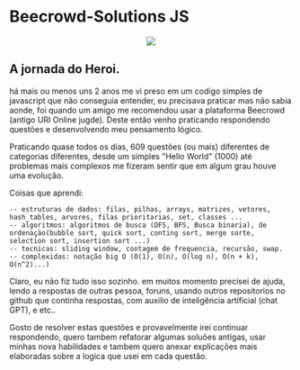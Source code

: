 # Beecrowd-Solutions JS

<div align = 'center' style="margin-bottom: 20px;" >
    <a href='https://www.beecrowd.com.br/' target='_blank'>
        <img src='https://www.beecrowd.com.br/judge/img/5.0/logo-beecrowd.png' height='auto'/>
    </a>
</div>


## A jornada do Heroi.

há mais ou menos uns 2 anos me vi preso em um codigo simples de javascript que não conseguia entender, eu
precisava praticar mas não sabia aonde, foi quando um amigo me recomendou usar a plataforma Beecrowd (antigo URI Online jugde). Deste então venho praticando respondendo questões e desenvolvendo meu pensamento lógico.

Praticando quase todos os dias, 609 questões (ou mais) diferentes de categorias diferentes, desde um simples "Hello World" (1000) até problemas mais complexos me fizeram sentir que em algum grau houve uma evolução.

Coisas que aprendi:

    -- estruturas de dados: filas, pilhas, arrays, matrizes, vetores, hash_tables, arvores, filas prioritarias, set, classes ...
    -- algoritmos: algoritmos de busca (DFS, BFS, Busca binaria), de ordenação(bubble sort, quick sort, conting sort, merge sorte, selection sort, insertion sort ...)
    -- tecnicas: sliding window, contagem de frequencia, recursão, swap.
    -- complexidas: notação big O (O(1), O(n), O(log n), O(n + k), O(n^2)...)
    

Claro, eu não fiz tudo isso sozinho. em muitos momento precisei de ajuda, lendo a respostas de outras pessoa, foruns,
usando outros repositorios no github que continha respostas, com auxilio de inteligência artificial (chat GPT), e etc..

Gosto de resolver estas questões e provavelmente irei continuar respondendo, quero tambem refatorar algumas soluões antigas, usar minhas nova habilidades e tambem quero anexar explicações mais elaboradas sobre a logica que usei em cada questão.